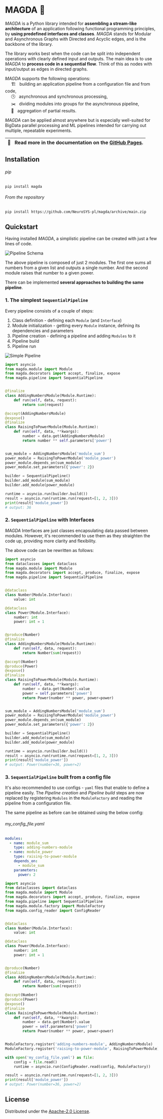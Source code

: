 # MAGDA 👧

*MAGDA* is a Python library intended for **assembling a stream-like architecture** of an application following functional programming principles, by **using predefined interfaces and classes**. *MAGDA* stands for Modular and Asynchronous Graphs with Directed and Acyclic edges, and is the backbone of the library.   

The library works best when the code can be split into independent operations with clearly defined input and outputs. The main idea is to use *MAGDA* to **process code in a sequential flow**. Think of this as nodes with input/output as edges in directed graphs.

*MAGDA* supports the following operations:  
&nbsp;&nbsp;&nbsp;&nbsp; 🏗️ &nbsp; building an application pipeline from a configuration file and from code,  
&nbsp;&nbsp;&nbsp;&nbsp; 🕓 &nbsp; asynchronous and synchronous processing,   
&nbsp;&nbsp;&nbsp;&nbsp; ✂️	&nbsp; dividing modules into groups for the asynchronous pipeline,   
&nbsp;&nbsp;&nbsp;&nbsp; 🎯	&nbsp; aggregation of partial results.

*MAGDA* can be applied almost anywhere but is especially well-suited for BigData parallel processing and ML pipelines intended for carrying out multiple, repeatable experiments.

| 📖 &nbsp; Read more in the documentation on the [GitHub Pages](https://neurosys-pl.github.io/magda/). |
| :---: |


## Installation

###### pip
```
pip install magda
```

###### From the repository
```bash
pip install https://github.com/NeuroSYS-pl/magda/archive/main.zip
```

## Quickstart
Having installed *MAGDA*, a simplistic pipeline can be created with just a few lines of code.

![Pipeline Schema](https://raw.githubusercontent.com/NeuroSYS-pl/magda/main/examples/images/pipeline-schema.png)

The above pipeline is composed of just 2 modules. The first one sums all numbers from a given list and outputs a single number. And the second module raises that number to a given power.

There can be implemented **several approaches to building the same pipeline**. 

### 1. The simplest `SequentialPipeline`
Every pipeline consists of a couple of steps:
1. Class definition - defining each `Module` (and `Interface`)
2. Module initialization - getting every `Module` instance, defining its dependencies and parameters
3. Pipeline creation - defining a pipeline and adding `Modules` to it
4. Pipeline build
5. Pipeline run

![Simple Pipeline](https://raw.githubusercontent.com/NeuroSYS-pl/magda/main/examples/images/simple-pipeline.png)

```python
import asyncio
from magda.module import Module
from magda.decorators import accept, finalize, expose
from magda.pipeline import SequentialPipeline


@finalize
class AddingNumbersModule(Module.Runtime):
    def run(self, data, request):
        return sum(request)

@accept(AddingNumbersModule)
@expose()
@finalize
class RaisingToPowerModule(Module.Runtime):
    def run(self, data, **kwargs):
        number = data.get(AddingNumbersModule)
        return number ** self.parameters['power']


sum_module = AddingNumbersModule('module_sum')
power_module = RaisingToPowerModule('module_power')
power_module.depends_on(sum_module)
power_module.set_parameters({'power': 2})

builder = SequentialPipeline()
builder.add_module(sum_module)
builder.add_module(power_module)

runtime = asyncio.run(builder.build())
result = asyncio.run(runtime.run(request=[1, 2, 3]))
print(result['module_power'])
# output: 36
```

### 2. `SequentialPipeline` with Interfaces
*MAGDA* Interfaces are just classes encapsulating data passed between modules. However, it's recommended to use them as they straighten the code up, providing more clarity and flexibility. 

The above code can be rewritten as follows:

```python
import asyncio
from dataclasses import dataclass
from magda.module import Module
from magda.decorators import accept, produce, finalize, expose
from magda.pipeline import SequentialPipeline


@dataclass
class Number(Module.Interface):
    value: int

@dataclass
class Power(Module.Interface):
    number: int
    power: int = 1


@produce(Number)
@finalize
class AddingNumbersModule(Module.Runtime):
    def run(self, data, request):
        return Number(sum(request))

@accept(Number)
@produce(Power)
@expose()
@finalize
class RaisingToPowerModule(Module.Runtime):
    def run(self, data, **kwargs):
        number = data.get(Number).value
        power = self.parameters['power']
        return Power(number ** power, power=power)


sum_module = AddingNumbersModule('module_sum')
power_module = RaisingToPowerModule('module_power')
power_module.depends_on(sum_module)
power_module.set_parameters({'power': 2})

builder = SequentialPipeline()
builder.add_module(sum_module)
builder.add_module(power_module)

runtime = asyncio.run(builder.build())
result = asyncio.run(runtime.run(request=[1, 2, 3]))
print(result['module_power'])
# output: Power(number=36, power=2)
```

### 3. `SequentialPipeline` built from a config file
It's also recommended to use configs - `yaml` files that enable to define a pipeline easily. The *Pipeline creation* and *Pipeline build* steps are now replaced by registering `Modules` in the `ModuleFactory` and reading the pipeline from a configuration file.  

The same pipeline as before can be obtained using the below config:

###### my_config_file.yaml
```yaml
modules:
  - name: module_sum
    type: adding-numbers-module
  - name: module_power
    type: raising-to-power-module
    depends_on:
      - module_sum
    parameters:
      power: 2
```

```python
import asyncio
from dataclasses import dataclass
from magda.module import Module
from magda.decorators import accept, produce, finalize, expose
from magda.pipeline import SequentialPipeline
from magda.module.factory import ModuleFactory
from magda.config_reader import ConfigReader


@dataclass
class Number(Module.Interface):
    value: int

@dataclass
class Power(Module.Interface):
    number: int
    power: int = 1


@produce(Number)
@finalize
class AddingNumbersModule(Module.Runtime):
    def run(self, data, request):
        return Number(sum(request))

@accept(Number)
@produce(Power)
@expose()
@finalize
class RaisingToPowerModule(Module.Runtime):
    def run(self, data, **kwargs):
        number = data.get(Number).value
        power = self.parameters['power']
        return Power(number ** power, power=power)


ModuleFactory.register('adding-numbers-module', AddingNumbersModule)
ModuleFactory.register('raising-to-power-module', RaisingToPowerModule)

with open('my_config_file.yaml') as file:
    config = file.read()
    runtime = asyncio.run(ConfigReader.read(config, ModuleFactory))

result = asyncio.run(runtime.run(request=[1, 2, 3]))
print(result['module_power'])
# output: Power(number=36, power=2)
```

## License
Distributed under the [Apache-2.0 License](LICENSE).
